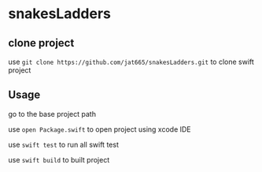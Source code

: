 # snakesLadders

## clone project

use `git clone https://github.com/jat665/snakesLadders.git` to clone swift project

## Usage

go to the base project path

use `open Package.swift` to open project using xcode IDE

use `swift test` to run all swift test

use `swift build` to built project

